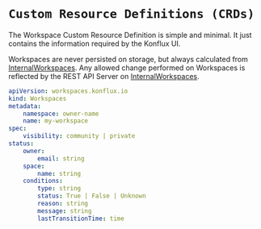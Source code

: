# `Custom Resource Definitions (CRDs)`

The Workspace Custom Resource Definition is simple and minimal.
It just contains the information required by the Konflux UI.

Workspaces are never persisted on storage, but always calculated from [InternalWorkspaces](../operator/crds.md).
Any allowed change performed on Workspaces is reflected by the REST API Server on [InternalWorkspaces](../operator/crds.md).

```yaml
apiVersion: workspaces.konflux.io
kind: Workspaces
metadata:
    namespace: owner-name
    name: my-workspace
spec:
    visibility: community | private
status:
    owner:
        email: string
    space:
        name: string
    conditions:
        type: string
        status: True | False | Unknown
        reason: string
        message: string
        lastTransitionTime: time
```

